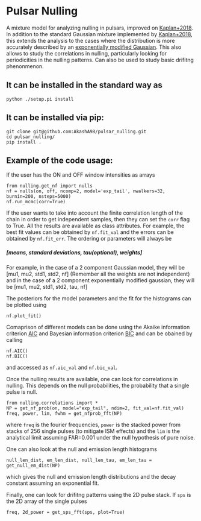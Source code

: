 # Pulsar Nulling

A mixture model for analyzing nulling in pulsars, improved on [Kaplan+2018](https://github.com/dlakaplan/nulling-pulsars). In addition to the standard Gaussian mixture implemented by [Kaplan+2018](https://github.com/dlakaplan/nulling-pulsars), this extends the analysis to the cases where the distribution is more accurately described by an [exponentially modified Gaussian](https://en.wikipedia.org/wiki/Exponentially_modified_Gaussian_distribution). This also allows to study the correlations in nulling, particularly looking for periodicities in the nulling patterns. Can also be used to study basic drifitng phenonmenon.

## It can be installed in the standard way as 
```
python ./setup.pi install
```

## It can be installed via pip:

```
git clone git@github.com:AkashA98/pulsar_nulling.git
cd pulsar_nulling/
pip install .
```

## Example of the code usage:

If the user has the ON and OFF window intensities as arrays

```
from nulling.get_nf import nulls
nf = nulls(on, off, ncomp=2, model='exp_tail', nwalkers=32, burnin=200, nsteps=5000)
nf.run_mcmc(corr=True)
```
If the user wants to take into account the finite correlation length of the chain in order to get independent samples, then they can set the ```corr``` flag to True. All the results are available as class attributes. For example, the best fit values can be obtained by ```nf.fit_val``` and the errors can be obtained by ```nf.fit_err```. The ordering or parameters will always be 
##### [means, standard deviations, tau(optional), weights]

For example, in the case of a 2 component Gaussian model, they will be [mu1, mu2, std1, std2, nf] (Remember all the weights are not independent) and in the case of a 2 component exponentially modified gaussian, they will be [mu1, mu2, std1, std2, tau, nf]


The posteriors for the model parameters and the fit for the histograms can be plotted using

```
nf.plot_fit()
```

Comaprison of different models can be done using the Akaike information criterion [AIC](https://en.wikipedia.org/wiki/Akaike_information_criterion) and Bayesian information criterion [BIC](https://en.wikipedia.org/wiki/Bayesian_information_criterion) and can be obained by calling

```
nf.AIC()
nf.BIC()
```

and accessed as ```nf.aic_val``` and ```nf.bic_val```.

Once the nulling results are available, one can look for correlations in nulling. This depends on the null probabilities, the probability that a single pulse is null.

```
from nulling.correlations import *
NP = get_nf_prob(on, model="exp_tail", ndim=2, fit_val=nf.fit_val)
freq, power, lim, fwhm = get_nfprob_fft(NP)
```

where ```freq``` is the fourier frequencies, ```power``` is the stacked power from stacks of 256 single pulses (to mitigate ISM effects) and the ```lim``` is the analytical limit assuming FAR=0.001 under the null hypothesis of pure noise.

One can also look at the null and emission length histograms
```
null_len_dist, em_len_dist, null_len_tau, em_len_tau = get_null_em_dist(NP)
```
which gives the null and emission length distributions and the decay constant assuming an exponential fit.

Finally, one can look for drifitng patterns using the 2D pulse stack. If ```sps``` is the 2D array of the single pulses

```
freq, 2d_power = get_sps_fft(sps, plot=True)
```
